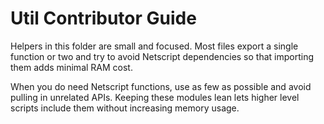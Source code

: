 # Util Contributor Guide

Helpers in this folder are small and focused. Most files export a single function or two and try to avoid Netscript dependencies so that importing them adds minimal RAM cost.

When you do need Netscript functions, use as few as possible and avoid pulling in unrelated APIs. Keeping these modules lean lets higher level scripts include them without increasing memory usage.
